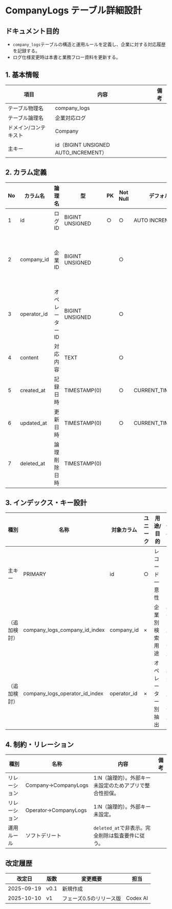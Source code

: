 # CompanyLogs テーブル詳細設計

## ドキュメント目的
- `company_logs`テーブルの構造と運用ルールを定義し、企業に対する対応履歴を記録する。
- ログ仕様変更時は本書と業務フロー資料を更新する。

## 1. 基本情報
| 項目 | 内容 | 備考 |
|---|---|---|
| テーブル物理名 | company_logs |  |
| テーブル論理名 | 企業対応ログ |  |
| ドメイン/コンテキスト | Company |  |
| 主キー | id（BIGINT UNSIGNED AUTO_INCREMENT） |  |

## 2. カラム定義
| No | カラム名 | 論理名 | 型 | PK | Not Null | デフォルト | 説明/業務ルール | 備考 |
|---|---|---|---|---|---|---|---|---|
| 1 | id | ログID | BIGINT UNSIGNED | ○ | ○ | AUTO INCREMENT | システム採番。 |  |
| 2 | company_id | 企業ID | BIGINT UNSIGNED |  | ○ |  | 対応対象の企業。 | FK未設定（将来設定検討） |
| 3 | operator_id | オペレーターID | BIGINT UNSIGNED |  | ○ |  | 対応した運営者。 | FK未設定 |
| 4 | content | 対応内容 | TEXT |  | ○ |  | 実施内容の記録。 |  |
| 5 | created_at | 記録日時 | TIMESTAMP(0) |  | ○ | CURRENT_TIMESTAMP | 登録日時。 |  |
| 6 | updated_at | 更新日時 | TIMESTAMP(0) |  | ○ | CURRENT_TIMESTAMP | 編集時更新。 |  |
| 7 | deleted_at | 論理削除日時 | TIMESTAMP(0) |  |  |  | `softDeletes()`による論理削除。 |  |

## 3. インデックス・キー設計
| 種別 | 名称 | 対象カラム | ユニーク | 用途/目的 | 備考 |
|---|---|---|---|---|---|
| 主キー | PRIMARY | id | ○ | レコード一意性 |  |
| （追加検討） | company_logs_company_id_index | company_id | × | 企業別検索用途 | 必要に応じ作成 |
| （追加検討） | company_logs_operator_id_index | operator_id | × | オペレーター別抽出 | 必要に応じ作成 |

## 4. 制約・リレーション
| 種別 | 名称 | 内容 | 備考 |
|---|---|---|---|
| リレーション | Company→CompanyLogs | 1:N（論理的）。外部キー未設定のためアプリで整合性担保。 |  |
| リレーション | Operator→CompanyLogs | 1:N（論理的）。外部キー未設定。 |  |
| 運用ルール | ソフトデリート | `deleted_at`で非表示。完全削除は監査要件に従う。 |  |

## 改定履歴
| 改定日 | 版数 | 変更概要 | 担当 |
|---|---|---|---|
| 2025-09-19 | v0.1 | 新規作成 |  |
| 2025-10-10 | v1 | フェーズ0.5のリリース版 | Codex AI |